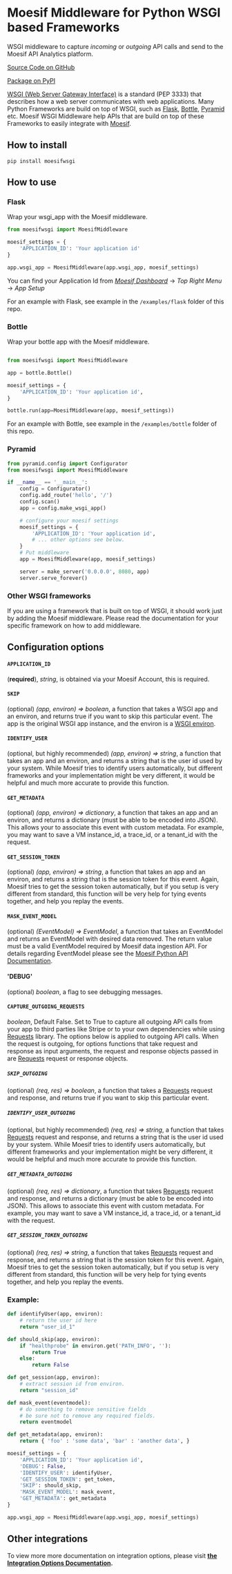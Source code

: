 # Moesif Middleware for Python WSGI based Frameworks

WSGI middleware to capture _incoming_ or _outgoing_ API calls and send to the Moesif API Analytics platform.

[Source Code on GitHub](https://github.com/moesif/moesifwsgi)

[Package on PyPI](https://pypi.python.org/pypi/moesifwsgi)

[WSGI (Web Server Gateway Interface)](https://wsgi.readthedocs.io/en/latest/)
is a standard (PEP 3333) that describes
how a web server communicates with web applications. Many Python Frameworks
are build on top of WSGI, such as [Flask](http://flask.pocoo.org/),
[Bottle](https://bottlepy.org/docs/dev/), [Pyramid](https://trypyramid.com/) etc.
Moesif WSGI Middleware help APIs that are build on top of these Frameworks to
easily integrate with [Moesif](https://www.moesif.com).

## How to install

```shell
pip install moesifwsgi
```

## How to use

### Flask

Wrap your wsgi_app with the Moesif middleware.

```python
from moesifwsgi import MoesifMiddleware

moesif_settings = {
    'APPLICATION_ID': 'Your application id'
}

app.wsgi_app = MoesifMiddleware(app.wsgi_app, moesif_settings)

```

You can find your Application Id from [_Moesif Dashboard_](https://www.moesif.com/) -> _Top Right Menu_ -> _App Setup_

For an example with Flask, see example in the `/examples/flask` folder of this repo.

### Bottle
Wrap your bottle app with the Moesif middleware.

```python

from moesifwsgi import MoesifMiddleware

app = bottle.Bottle()

moesif_settings = {
    'APPLICATION_ID': 'Your application id',
}

bottle.run(app=MoesifMiddleware(app, moesif_settings))

```

For an example with Bottle, see example in the `/examples/bottle` folder of this repo.

### Pyramid


```python
from pyramid.config import Configurator
from moesifwsgi import MoesifMiddleware

if __name__ == '__main__':
    config = Configurator()
    config.add_route('hello', '/')
    config.scan()
    app = config.make_wsgi_app()

    # configure your moesif settings
    moesif_settings = {
        'APPLICATION_ID': 'Your application id',
        # ... other options see below.
    }
    # Put middleware
    app = MoesifMiddleware(app, moesif_settings)

    server = make_server('0.0.0.0', 8080, app)
    server.serve_forever()

```
### Other WSGI frameworks

If you are using a framework that is built on top of WSGI, it should work just by adding the Moesif middleware.
Please read the documentation for your specific framework on how to add middleware.

## Configuration options

#### __`APPLICATION_ID`__
(__required__), _string_, is obtained via your Moesif Account, this is required.

#### __`SKIP`__
(optional) _(app, environ) => boolean_, a function that takes a WSGI app and an environ,
and returns true if you want to skip this particular event. The app is the original WSGI app instance, and the
environ is a [WSGI environ](http://wsgi.readthedocs.io/en/latest/definitions.html).

#### __`IDENTIFY_USER`__
(optional, but highly recommended) _(app, environ) => string_, a function that takes an app and an environ, and returns a string that is the user id used by your system. While Moesif tries to identify users automatically,
but different frameworks and your implementation might be very different, it would be helpful and much more accurate to provide this function.

#### __`GET_METADATA`__
(optional) _(app, environ) => dictionary_, a function that takes an app and an environ, and
returns a dictionary (must be able to be encoded into JSON). This allows your
to associate this event with custom metadata. For example, you may want to save a VM instance_id, a trace_id, or a tenant_id with the request.

#### __`GET_SESSION_TOKEN`__
(optional) _(app, environ) => string_, a function that takes an app and an environ, and returns a string that is the session token for this event. Again, Moesif tries to get the session token automatically, but if you setup is very different from standard, this function will be very help for tying events together, and help you replay the events.

#### __`MASK_EVENT_MODEL`__
(optional) _(EventModel) => EventModel_, a function that takes an EventModel and returns an EventModel with desired data removed. The return value must be a valid EventModel required by Moesif data ingestion API. For details regarding EventModel please see the [Moesif Python API Documentation](https://www.moesif.com/docs/api?python).

#### __'DEBUG'__

(optional) _boolean_, a flag to see debugging messages.

#### __`CAPTURE_OUTGOING_REQUESTS`__
_boolean_, Default False. Set to True to capture all outgoing API calls from your app to third parties like Stripe or to your own dependencies while using [Requests](http://docs.python-requests.org/en/master/) library. The options below is applied to outgoing API calls.
When the request is outgoing, for options functions that take request and response as input arguments, the request and response objects passed in are [Requests](http://docs.python-requests.org/en/master/api/) request or response objects.

##### __`SKIP_OUTGOING`__
(optional) _(req, res) => boolean_, a function that takes a [Requests](http://docs.python-requests.org/en/master/api/) request and response,
and returns true if you want to skip this particular event.

##### __`IDENTIFY_USER_OUTGOING`__
(optional, but highly recommended) _(req, res) => string_, a function that takes [Requests](http://docs.python-requests.org/en/master/api/) request and response, and returns a string that is the user id used by your system. While Moesif tries to identify users automatically,
but different frameworks and your implementation might be very different, it would be helpful and much more accurate to provide this function.

##### __`GET_METADATA_OUTGOING`__
(optional) _(req, res) => dictionary_, a function that takes [Requests](http://docs.python-requests.org/en/master/api/) request and response, and
returns a dictionary (must be able to be encoded into JSON). This allows
to associate this event with custom metadata. For example, you may want to save a VM instance_id, a trace_id, or a tenant_id with the request.

##### __`GET_SESSION_TOKEN_OUTGOING`__
(optional) _(req, res) => string_, a function that takes [Requests](http://docs.python-requests.org/en/master/api/) request and response, and returns a string that is the session token for this event. Again, Moesif tries to get the session token automatically, but if you setup is very different from standard, this function will be very help for tying events together, and help you replay the events.

### Example:

```python
def identifyUser(app, environ):
    # return the user id here
    return "user_id_1"

def should_skip(app, environ):
    if "healthprobe" in environ.get('PATH_INFO', ''):
        return True
    else:
        return False

def get_session(app, environ):
    # extract session id from environ.
    return "session_id"

def mask_event(eventmodel):
    # do something to remove sensitive fields
    # be sure not to remove any required fields.
    return eventmodel

def get_metadata(app, environ):
    return { 'foo' : 'some data', 'bar' : 'another data', }

moesif_settings = {
    'APPLICATION_ID': 'Your application id',
    'DEBUG': False,
    'IDENTIFY_USER': identifyUser,
    'GET_SESSION_TOKEN': get_token,
    'SKIP': should_skip,
    'MASK_EVENT_MODEL': mask_event,
    'GET_METADATA': get_metadata
}

app.wsgi_app = MoesifMiddleware(app.wsgi_app, moesif_settings)

```


## Other integrations

To view more more documentation on integration options, please visit __[the Integration Options Documentation](https://www.moesif.com/docs/getting-started/integration-options/).__
